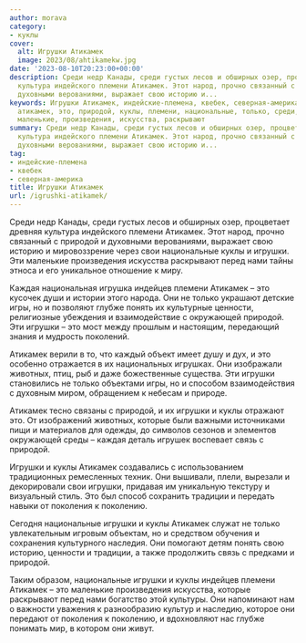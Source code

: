 ```yaml
---
author: morava
category:
- куклы
cover:
  alt: Игрушки Атикамек
  image: 2023/08/ahtikamekw.jpg
date: '2023-08-10T20:23:00+00:00'
description: Среди недр Канады, среди густых лесов и обширных озер, процветает древняя
  культура индейского племени Атикамек. Этот народ, прочно связанный с природой и
  духовными верованиями, выражает свою историю и...
keywords: Игрушки Атикамек, индейские-племена, квебек, северная-америка, игрушки,
  атикамек, это, природой, куклы, племени, национальные, только, среди, историю, свои,
  маленькие, произведения, искусства, раскрывают
summary: Среди недр Канады, среди густых лесов и обширных озер, процветает древняя
  культура индейского племени Атикамек. Этот народ, прочно связанный с природой и
  духовными верованиями, выражает свою историю и...
tag:
- индейские-племена
- квебек
- северная-америка
title: Игрушки Атикамек
url: /igrushki-atikamek/
---
```


Среди недр Канады, среди густых лесов и обширных озер, процветает древняя культура индейского племени Атикамек. Этот народ, прочно связанный с природой и духовными верованиями, выражает свою историю и мировоззрение через свои национальные куклы и игрушки. Эти маленькие произведения искусства раскрывают перед нами тайны этноса и его уникальное отношение к миру.

Каждая национальная игрушка индейцев племени Атикамек – это кусочек души и истории этого народа. Они не только украшают детские игры, но и позволяют глубже понять их культурные ценности, религиозные убеждения и взаимодействие с окружающей природой. Эти игрушки – это мост между прошлым и настоящим, передающий знания и мудрость поколений.

Атикамек верили в то, что каждый объект имеет душу и дух, и это особенно отражается в их национальных игрушках. Они изображали животных, птиц, рыб и даже божественные существа. Эти игрушки становились не только объектами игры, но и способом взаимодействия с духовным миром, обращением к небесам и природе.

Атикамек тесно связаны с природой, и их игрушки и куклы отражают это. От изображений животных, которые были важными источниками пищи и материалов для одежды, до символов сезонов и элементов окружающей среды – каждая деталь игрушек воспевает связь с природой.

Игрушки и куклы Атикамек создавались с использованием традиционных ремесленных техник. Они вышивали, плели, вырезали и декорировали свои игрушки, придавая им уникальную текстуру и визуальный стиль. Это был способ сохранить традиции и передать навыки от поколения к поколению.

Сегодня национальные игрушки и куклы Атикамек служат не только увлекательным игровым объектам, но и средством обучения и сохранения культурного наследия. Они помогают детям понять свою историю, ценности и традиции, а также продолжить связь с предками и природой.

Таким образом, национальные игрушки и куклы индейцев племени Атикамек – это маленькие произведения искусства, которые раскрывают перед нами богатство этой культуры. Они напоминают нам о важности уважения к разнообразию культур и наследию, которое они передают от поколения к поколению, и вдохновляют нас глубже понимать мир, в котором они живут.